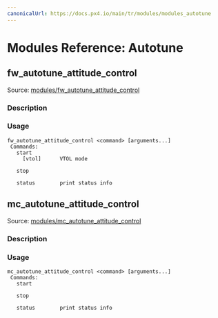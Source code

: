 ```yaml
---
canonicalUrl: https://docs.px4.io/main/tr/modules/modules_autotune
---
```


# Modules Reference: Autotune

## fw_autotune_attitude_control
Source: [modules/fw_autotune_attitude_control](https://github.com/PX4/PX4-Autopilot/tree/release/1.14/src/modules/fw_autotune_attitude_control)


### Description


<a id="fw_autotune_attitude_control_usage"></a>

### Usage
```
fw_autotune_attitude_control <command> [arguments...]
 Commands:
   start
     [vtol]      VTOL mode

   stop

   status        print status info
```
## mc_autotune_attitude_control
Source: [modules/mc_autotune_attitude_control](https://github.com/PX4/PX4-Autopilot/tree/release/1.14/src/modules/mc_autotune_attitude_control)


### Description


<a id="mc_autotune_attitude_control_usage"></a>

### Usage
```
mc_autotune_attitude_control <command> [arguments...]
 Commands:
   start

   stop

   status        print status info
```
